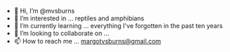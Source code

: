 - 👋 Hi, I’m @mvsburns
- 👀 I’m interested in ... reptiles and amphibians
- 🌱 I’m currently learning ... everything I've forgotten in the past ten years
- 💞️ I’m looking to collaborate on ...
- 📫 How to reach me ... margotvsburns@gmail.com

<!---
mvsburns/mvsburns is a ✨ special ✨ repository because its `README.md` (this file) appears on your GitHub profile.
You can click the Preview link to take a look at your changes.
--->
